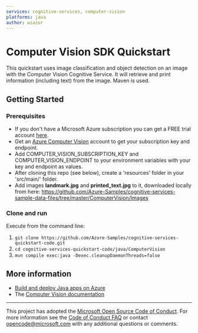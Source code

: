 ```yaml
---
services: cognitive-services, computer-vision
platforms: java
author: wiazur
---
```


# Computer Vision SDK Quickstart

This quickstart uses image classification and object detection on an image with the Computer Vision Cognitive Service. It will retrieve and print information (including text) from the image. Maven is used.

## Getting Started

### Prerequisites
- If you don't have a Microsoft Azure subscription you can get a FREE trial account [here](http://go.microsoft.com/fwlink/?LinkId=330212).
- Get an [Azure Computer Vision](https://azure.microsoft.com/en-us/services/cognitive-services/computer-vision/) account to get your subscription key and endpoint.
- Add COMPUTER_VISION_SUBSCRIPTION_KEY and COMPUTER_VISION_ENDPOINT to your environment variables with your key and endpoint as values.
- After cloning this repo (see below), create a 'resources' folder in your 'src/main/' folder. 
- Add images **landmark.jpg** and **printed_text.jpg** to it, downloaded locally from here:
  https://github.com/Azure-Samples/cognitive-services-sample-data-files/tree/master/ComputerVision/Images

### Clone and run

Execute from the command line:

1. `git clone https://github.com/Azure-Samples/cognitive-services-quickstart-code.git`
1. `cd cognitive-services-quickstart-code/java/ComputerVision`
1. `mvn compile exec:java -Dexec.cleanupDaemonThreads=false`

## More information 

- [Build and deploy Java apps on Azure](http://azure.com/java)
- The [Computer Vision documentation](https://docs.microsoft.com/en-us/azure/cognitive-services/computer-vision/index)

---

This project has adopted the [Microsoft Open Source Code of Conduct](https://opensource.microsoft.com/codeofconduct/). For more information see the [Code of Conduct FAQ](https://opensource.microsoft.com/codeofconduct/faq/) or contact [opencode@microsoft.com](mailto:opencode@microsoft.com) with any additional questions or comments.
